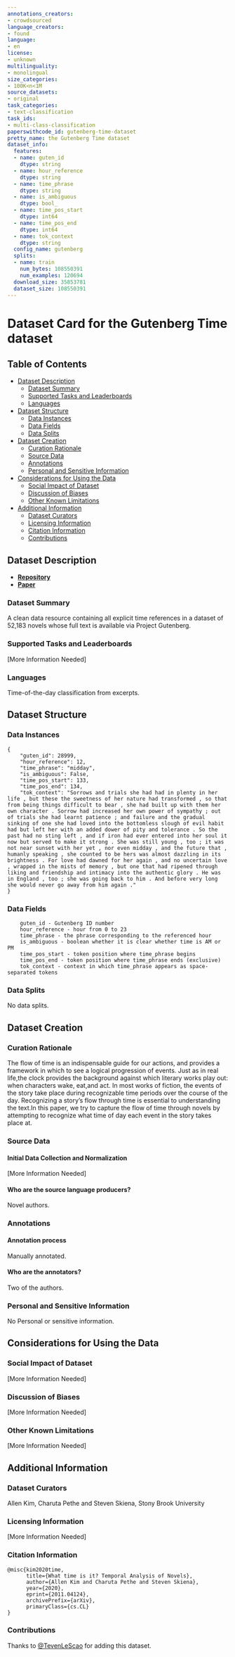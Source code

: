 ```yaml
---
annotations_creators:
- crowdsourced
language_creators:
- found
language:
- en
license:
- unknown
multilinguality:
- monolingual
size_categories:
- 100K<n<1M
source_datasets:
- original
task_categories:
- text-classification
task_ids:
- multi-class-classification
paperswithcode_id: gutenberg-time-dataset
pretty_name: the Gutenberg Time dataset
dataset_info:
  features:
  - name: guten_id
    dtype: string
  - name: hour_reference
    dtype: string
  - name: time_phrase
    dtype: string
  - name: is_ambiguous
    dtype: bool_
  - name: time_pos_start
    dtype: int64
  - name: time_pos_end
    dtype: int64
  - name: tok_context
    dtype: string
  config_name: gutenberg
  splits:
  - name: train
    num_bytes: 108550391
    num_examples: 120694
  download_size: 35853781
  dataset_size: 108550391
---
```


# Dataset Card for the Gutenberg Time dataset

## Table of Contents
- [Dataset Description](#dataset-description)
  - [Dataset Summary](#dataset-summary)
  - [Supported Tasks and Leaderboards](#supported-tasks-and-leaderboards)
  - [Languages](#languages)
- [Dataset Structure](#dataset-structure)
  - [Data Instances](#data-instances)
  - [Data Fields](#data-fields)
  - [Data Splits](#data-splits)
- [Dataset Creation](#dataset-creation)
  - [Curation Rationale](#curation-rationale)
  - [Source Data](#source-data)
  - [Annotations](#annotations)
  - [Personal and Sensitive Information](#personal-and-sensitive-information)
- [Considerations for Using the Data](#considerations-for-using-the-data)
  - [Social Impact of Dataset](#social-impact-of-dataset)
  - [Discussion of Biases](#discussion-of-biases)
  - [Other Known Limitations](#other-known-limitations)
- [Additional Information](#additional-information)
  - [Dataset Curators](#dataset-curators)
  - [Licensing Information](#licensing-information)
  - [Citation Information](#citation-information)
  - [Contributions](#contributions)

## Dataset Description

- **[Repository](https://github.com/allenkim/what-time-is-it)**
- **[Paper](https://arxiv.org/abs/2011.04124)**

### Dataset Summary

A clean data resource containing all explicit time references in a dataset of 52,183 novels whose full text is available via Project Gutenberg.

### Supported Tasks and Leaderboards

[More Information Needed]

### Languages

Time-of-the-day classification from excerpts.

## Dataset Structure

### Data Instances

```
{
    "guten_id": 28999,
    "hour_reference": 12,
    "time_phrase": "midday",
    "is_ambiguous": False,
    "time_pos_start": 133,
    "time_pos_end": 134,
    "tok_context": "Sorrows and trials she had had in plenty in her life , but these the sweetness of her nature had transformed , so that from being things difficult to bear , she had built up with them her own character . Sorrow had increased her own power of sympathy ; out of trials she had learnt patience ; and failure and the gradual sinking of one she had loved into the bottomless slough of evil habit had but left her with an added dower of pity and tolerance . So the past had no sting left , and if iron had ever entered into her soul it now but served to make it strong . She was still young , too ; it was not near sunset with her yet , nor even midday , and the future that , humanly speaking , she counted to be hers was almost dazzling in its brightness . For love had dawned for her again , and no uncertain love , wrapped in the mists of memory , but one that had ripened through liking and friendship and intimacy into the authentic glory . He was in England , too ; she was going back to him . And before very long she would never go away from him again ."
}
```

### Data Fields

```
    guten_id - Gutenberg ID number
    hour_reference - hour from 0 to 23
    time_phrase - the phrase corresponding to the referenced hour
    is_ambiguous - boolean whether it is clear whether time is AM or PM
    time_pos_start - token position where time_phrase begins
    time_pos_end - token position where time_phrase ends (exclusive)
    tok_context - context in which time_phrase appears as space-separated tokens
```

### Data Splits

No data splits.

## Dataset Creation

### Curation Rationale

The flow of time is an indispensable guide for our actions, and provides a framework in which to see a logical progression of events. Just as in real life,the clock provides the background against which literary works play out: when characters wake, eat,and act. In most works of fiction, the events of the story take place during recognizable time periods over the course of the day. Recognizing a story’s flow through time is essential to understanding the text.In this paper, we try to capture the flow of time through novels by attempting to recognize what time of day each event in the story takes place at.

### Source Data

#### Initial Data Collection and Normalization

[More Information Needed]

#### Who are the source language producers?

Novel authors.

### Annotations

#### Annotation process

Manually annotated.

#### Who are the annotators?

Two of the authors.

### Personal and Sensitive Information

No Personal or sensitive information.

## Considerations for Using the Data

### Social Impact of Dataset

[More Information Needed]

### Discussion of Biases

[More Information Needed]

### Other Known Limitations

[More Information Needed]

## Additional Information

### Dataset Curators

Allen Kim, Charuta Pethe and Steven Skiena, Stony Brook University

### Licensing Information

[More Information Needed]

### Citation Information

```
@misc{kim2020time,
      title={What time is it? Temporal Analysis of Novels}, 
      author={Allen Kim and Charuta Pethe and Steven Skiena},
      year={2020},
      eprint={2011.04124},
      archivePrefix={arXiv},
      primaryClass={cs.CL}
}
```
### Contributions

Thanks to [@TevenLeScao](https://github.com/TevenLeScao) for adding this dataset.